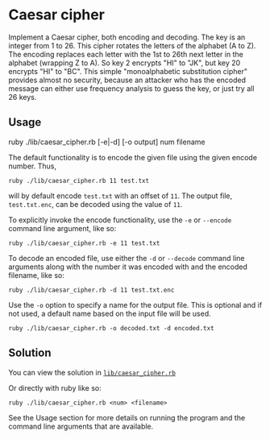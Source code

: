 # Caesar cipher

Implement a Caesar cipher, both encoding and decoding. The key is an integer from 1 to 26. This cipher rotates the letters of the alphabet (A to Z). The encoding replaces each letter with the 1st to 26th next letter in the alphabet (wrapping Z to A). So key 2 encrypts "HI" to "JK", but key 20 encrypts "HI" to "BC". This simple "monoalphabetic substitution cipher" provides almost no security, because an attacker who has the encoded message can either use frequency analysis to guess the key, or just try all 26 keys.

## Usage

ruby ./lib/caesar_cipher.rb [-e|-d] [-o output] num filename

The default functionality is to encode the given file using the given encode
number. Thus,

    ruby ./lib/caesar_cipher.rb 11 test.txt

will by default encode `test.txt` with an offset of `11`. The output file,
`test.txt.enc`, can be decoded using the value of `11`.

To explicitly invoke the encode functionality, use the `-e` or `--encode`
command line argument, like so:

    ruby ./lib/caesar_cipher.rb -e 11 test.txt

To decode an encoded file, use either the `-d` or `--decode` command line
arguments along with the number it was encoded with and the encoded filename,
like so:

    ruby ./lib/caesar_cipher.rb -d 11 test.txt.enc

Use the `-o` option to specify a name for the output file. This is optional
and if not used, a default name based on the input file will be used.

    ruby ./lib/caesar_cipher.rb -o decoded.txt -d encoded.txt

## Solution

You can view the solution in
[`lib/caesar_cipher.rb`](https://github.com/jbranchaud/ruby-projects/blob/master/security/caesar_cipher/lib/caesar_cipher.rb)

Or directly with ruby like so:

    ruby ./lib/caesar_cipher.rb <num> <filename>

See the Usage section for more details on running the program and the
command line arguments that are available.
